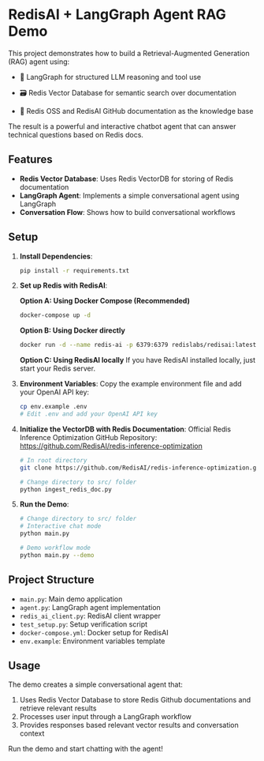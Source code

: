 # RedisAI + LangGraph Agent RAG Demo

This project demonstrates how to build a Retrieval-Augmented Generation (RAG) agent using:

- 🧠 LangGraph for structured LLM reasoning and tool use

- 🗃️ Redis Vector Database for semantic search over documentation

- 📄 Redis OSS and RedisAI GitHub documentation as the knowledge base

The result is a powerful and interactive chatbot agent that can answer technical questions based on Redis docs.

## Features

- **Redis Vector Database**: Uses Redis VectorDB for storing of Redis documentation
- **LangGraph Agent**: Implements a simple conversational agent using LangGraph
- **Conversation Flow**: Shows how to build conversational workflows

## Setup

1. **Install Dependencies**:

   ```bash
   pip install -r requirements.txt
   ```

2. **Set up Redis with RedisAI**:

   **Option A: Using Docker Compose (Recommended)**

   ```bash
   docker-compose up -d
   ```

   **Option B: Using Docker directly**

   ```bash
   docker run -d --name redis-ai -p 6379:6379 redislabs/redisai:latest
   ```

   **Option C: Using RedisAI locally**
   If you have RedisAI installed locally, just start your Redis server.

3. **Environment Variables**:
   Copy the example environment file and add your OpenAI API key:

   ```bash
   cp env.example .env
   # Edit .env and add your OpenAI API key
   ```

4. **Initialize the VectorDB with Redis Documentation**:
   Official Redis Inference Optimization GitHub Repository:
   https://github.com/RedisAI/redis-inference-optimization

   ```bash
   # In root directory
   git clone https://github.com/RedisAI/redis-inference-optimization.git

   # Change directory to src/ folder
   python ingest_redis_doc.py
   ```

5. **Run the Demo**:

   ```bash
   # Change directory to src/ folder
   # Interactive chat mode
   python main.py

   # Demo workflow mode
   python main.py --demo
   ```

## Project Structure

- `main.py`: Main demo application
- `agent.py`: LangGraph agent implementation
- `redis_ai_client.py`: RedisAI client wrapper
- `test_setup.py`: Setup verification script
- `docker-compose.yml`: Docker setup for RedisAI
- `env.example`: Environment variables template

## Usage

The demo creates a simple conversational agent that:

1. Uses Redis Vector Database to store Redis Github documentations and retrieve relevant results
2. Processes user input through a LangGraph workflow
3. Provides responses based relevant vector results and conversation context

Run the demo and start chatting with the agent!
